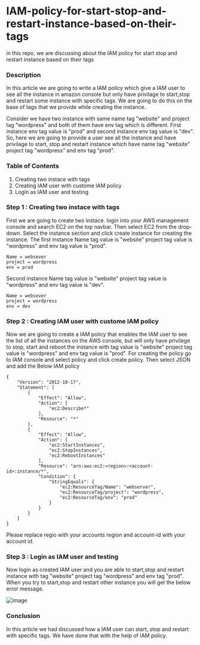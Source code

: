 # IAM-policy-for-start-stop-and-restart-instance-based-on-their-tags
in this repo, we are discussing about the IAM policy for start stop and restart instance based on their tags

### Description

In this article we are going to write a IAM policy which give a IAM user to see all the instance in amazon console but only have privilage to start,stop and restart some instance with specific tags. We are going to do this on the base of tags that we provide while creating the instance.

Consider we have two instance with same name tag "website" and project tag "wordpress" and both of them have env tag which is different. First instance env tag value is "prod" and second instance env tag value is "dev". So, here we are going to provide a user see all the instance and have privilage to start, stop and restart instance which have name tag "website" project tag "wordpress" and env tag "prod".

### Table of Contents

1. Creating two instace with tags
2. Creating IAM user with custome IAM policy
3. Login as IAM user and testing

### Step 1 : Creating two instace with tags

First we are going to create two instace. login into your AWS management console and search EC2 on the top navbar. Then select EC2 from the drop-down. Select the instance section and click create instance for creating the instance. The first instance Name tag value is "website" project tag value is "wordpress" and env tag value is "prod".

~~~
Name = websever
project = wordpress
env = prod
~~~

Second instance Name tag value is "website" project tag value is "wordpress" and env tag value is "dev".

~~~
Name = websever
project = wordpress
env = dev
~~~

### Step 2 : Creating IAM user with custome IAM policy

Now we are going to create a IAM policy that enables the IAM user to see the list of all the instances on the AWS console, but will only have privilege to stop, start and reboot the instance with tag value is "website" project tag value is "wordpress" and env tag value is "prod". For creating the policy go to IAM console and select policy and click create policy. Then select JSON and add the Below IAM policy

~~~
{
    "Version": "2012-10-17",
    "Statement": [
        {
            "Effect": "Allow",
            "Action": [
                "ec2:Describe*"
            ],
            "Resource": "*"
        },
        {
            "Effect": "Allow",
            "Action": [
                "ec2:StartInstances",
                "ec2:StopInstances",
                "ec2:RebootInstances"
            ],
            "Resource": "arn:aws:ec2:<region>:<account-id>:instance/*",
            "Condition": {
                "StringEquals": {
				    "ec2:ResourceTag/Name": "webserver",
                    "ec2:ResourceTag/project": "wordpress",
                    "ec2:ResourceTag/env": "prod"
                }
            }
        }
    ]
}
~~~

Please replace regio with your accounts region and account-id with your account id.

### Step 3 : Login as IAM user and testing

Now login as created IAM user and you are able to start,stop and restart instance with tag "website" project tag "wordpress" and env tag "prod". When you try to start,stop and restart other instance you will get the below error message.

![image](https://user-images.githubusercontent.com/100774483/168420229-3828123d-11a9-4f44-a8ab-81c6f5d299e3.png)

### Conclusion

In this article we had discussed how a IAM user can start, stop and restart with specific tags. We have done that with the help of IAM policy.

